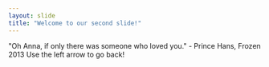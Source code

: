 ```yaml
---
layout: slide
title: "Welcome to our second slide!"
---
```

"Oh Anna, if only there was someone who loved you." - Prince Hans, Frozen 2013
Use the left arrow to go back!
